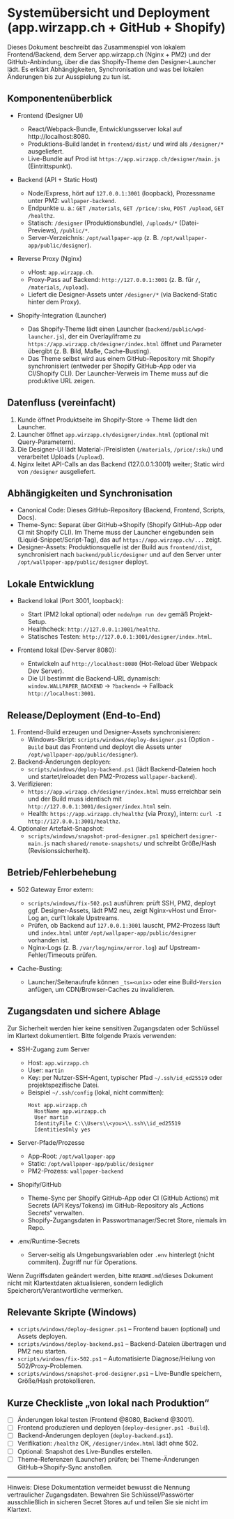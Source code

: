 # Systemübersicht und Deployment (app.wirzapp.ch + GitHub + Shopify)

Dieses Dokument beschreibt das Zusammenspiel von lokalem Frontend/Backend, dem Server app.wirzapp.ch (Nginx + PM2) und der GitHub-Anbindung, über die das Shopify-Theme den Designer-Launcher lädt. Es erklärt Abhängigkeiten, Synchronisation und was bei lokalen Änderungen bis zur Ausspielung zu tun ist.

## Komponentenüberblick

- Frontend (Designer UI)
  - React/Webpack-Bundle, Entwicklungsserver lokal auf http://localhost:8080.
  - Produktions-Build landet in `frontend/dist/` und wird als `/designer/*` ausgeliefert.
  - Live-Bundle auf Prod ist `https://app.wirzapp.ch/designer/main.js` (Eintrittspunkt).

- Backend (API + Static Host)
  - Node/Express, hört auf `127.0.0.1:3001` (loopback), Prozessname unter PM2: `wallpaper-backend`.
  - Endpunkte u. a.: `GET /materials`, `GET /price/:sku`, `POST /upload`, `GET /healthz`.
  - Statisch: `/designer` (Produktionsbundle), `/uploads/*` (Datei-Previews), `/public/*`.
  - Server-Verzeichnis: `/opt/wallpaper-app` (z. B. `/opt/wallpaper-app/public/designer`).

- Reverse Proxy (Nginx)
  - vHost: `app.wirzapp.ch`.
  - Proxy-Pass auf Backend: `http://127.0.0.1:3001` (z. B. für `/`, `/materials`, `/upload`).
  - Liefert die Designer-Assets unter `/designer/*` (via Backend-Static hinter dem Proxy).

- Shopify-Integration (Launcher)
  - Das Shopify-Theme lädt einen Launcher (`backend/public/wpd-launcher.js`), der ein Overlay/iframe zu `https://app.wirzapp.ch/designer/index.html` öffnet und Parameter übergibt (z. B. Bild, Maße, Cache-Busting).
  - Das Theme selbst wird aus einem GitHub-Repository mit Shopify synchronisiert (entweder per Shopify GitHub-App oder via CI/Shopify CLI). Der Launcher-Verweis im Theme muss auf die produktive URL zeigen.

## Datenfluss (vereinfacht)

1. Kunde öffnet Produktseite im Shopify-Store → Theme lädt den Launcher.
2. Launcher öffnet `app.wirzapp.ch/designer/index.html` (optional mit Query-Parametern).
3. Die Designer-UI lädt Material-/Preislisten (`/materials`, `/price/:sku`) und verarbeitet Uploads (`/upload`).
4. Nginx leitet API-Calls an das Backend (127.0.0.1:3001) weiter; Static wird von `/designer` ausgeliefert.

## Abhängigkeiten und Synchronisation

- Canonical Code: Dieses GitHub-Repository (Backend, Frontend, Scripts, Docs).
- Theme-Sync: Separat über GitHub→Shopify (Shopify GitHub-App oder CI mit Shopify CLI). Im Theme muss der Launcher eingebunden sein (Liquid-Snippet/Script-Tag), das auf `https://app.wirzapp.ch/...` zeigt.
- Designer-Assets: Produktionsquelle ist der Build aus `frontend/dist`, synchronisiert nach `backend/public/designer` und auf den Server unter `/opt/wallpaper-app/public/designer` deployt.

## Lokale Entwicklung

- Backend lokal (Port 3001, loopback):
  - Start (PM2 lokal optional) oder `node`/`npm run dev` gemäß Projekt-Setup.
  - Healthcheck: `http://127.0.0.1:3001/healthz`.
  - Statisches Testen: `http://127.0.0.1:3001/designer/index.html`.

- Frontend lokal (Dev-Server 8080):
  - Entwickeln auf `http://localhost:8080` (Hot-Reload über Webpack Dev Server).
  - Die UI bestimmt die Backend-URL dynamisch: `window.WALLPAPER_BACKEND` → `?backend=` → Fallback `http://localhost:3001`.

## Release/Deployment (End-to-End)

1. Frontend-Build erzeugen und Designer-Assets synchronisieren:
   - Windows-Skript: `scripts/windows/deploy-designer.ps1` (Option `-Build` baut das Frontend und deployt die Assets unter `/opt/wallpaper-app/public/designer`).
2. Backend-Änderungen deployen:
   - `scripts/windows/deploy-backend.ps1` (lädt Backend-Dateien hoch und startet/reloadet den PM2-Prozess `wallpaper-backend`).
3. Verifizieren:
   - `https://app.wirzapp.ch/designer/index.html` muss erreichbar sein und der Build muss identisch mit `http://127.0.0.1:3001/designer/index.html` sein.
   - Health: `https://app.wirzapp.ch/healthz` (via Proxy), intern: `curl -I http://127.0.0.1:3001/healthz`.
4. Optionaler Artefakt-Snapshot:
   - `scripts/windows/snapshot-prod-designer.ps1` speichert `designer-main.js` nach `shared/remote-snapshots/` und schreibt Größe/Hash (Revisionssicherheit).

## Betrieb/Fehlerbehebung

- 502 Gateway Error extern:
  - `scripts/windows/fix-502.ps1` ausführen: prüft SSH, PM2, deployt ggf. Designer-Assets, lädt PM2 neu, zeigt Nginx-vHost und Error-Log an, curl’t lokale Upstreams.
  - Prüfen, ob Backend auf `127.0.0.1:3001` lauscht, PM2-Prozess läuft und `index.html` unter `/opt/wallpaper-app/public/designer` vorhanden ist.
  - Nginx-Logs (z. B. `/var/log/nginx/error.log`) auf Upstream-Fehler/Timeouts prüfen.

- Cache-Busting:
  - Launcher/Seitenaufrufe können `_ts=<unix>` oder eine Build-`Version` anfügen, um CDN/Browser-Caches zu invalidieren.

## Zugangsdaten und sichere Ablage

Zur Sicherheit werden hier keine sensitiven Zugangsdaten oder Schlüssel im Klartext dokumentiert. Bitte folgende Praxis verwenden:

- SSH-Zugang zum Server
  - Host: `app.wirzapp.ch`
  - User: `martin`
  - Key: per Nutzer-SSH-Agent, typischer Pfad `~/.ssh/id_ed25519` oder projektspezifische Datei.
  - Beispiel `~/.ssh/config` (lokal, nicht committen):
    ```
    Host app.wirzapp.ch
      HostName app.wirzapp.ch
      User martin
      IdentityFile C:\\Users\\<you>\\.ssh\\id_ed25519
      IdentitiesOnly yes
    ```

- Server-Pfade/Prozesse
  - App-Root: `/opt/wallpaper-app`
  - Static: `/opt/wallpaper-app/public/designer`
  - PM2-Prozess: `wallpaper-backend`

- Shopify/GitHub
  - Theme-Sync per Shopify GitHub-App oder CI (GitHub Actions) mit Secrets (API Keys/Tokens) im GitHub-Repository als „Actions Secrets“ verwalten.
  - Shopify-Zugangsdaten in Passwortmanager/Secret Store, niemals im Repo.

- .env/Runtime-Secrets
  - Server-seitig als Umgebungsvariablen oder `.env` hinterlegt (nicht commiten). Zugriff nur für Operations.

Wenn Zugriffsdaten geändert werden, bitte `README.md`/dieses Dokument nicht mit Klartextdaten aktualisieren, sondern lediglich Speicherort/Verantwortliche vermerken.

## Relevante Skripte (Windows)

- `scripts/windows/deploy-designer.ps1` – Frontend bauen (optional) und Assets deployen.
- `scripts/windows/deploy-backend.ps1` – Backend-Dateien übertragen und PM2 neu starten.
- `scripts/windows/fix-502.ps1` – Automatisierte Diagnose/Heilung von 502/Proxy-Problemen.
- `scripts/windows/snapshot-prod-designer.ps1` – Live-Bundle speichern, Größe/Hash protokollieren.

## Kurze Checkliste „von lokal nach Produktion“

- [ ] Änderungen lokal testen (Frontend @8080, Backend @3001).
- [ ] Frontend produzieren und deployen (`deploy-designer.ps1 -Build`).
- [ ] Backend-Änderungen deployen (`deploy-backend.ps1`).
- [ ] Verifikation: `/healthz` OK, `/designer/index.html` lädt ohne 502.
- [ ] Optional: Snapshot des Live-Bundles erstellen.
- [ ] Theme-Referenzen (Launcher) prüfen; bei Theme-Änderungen GitHub→Shopify-Sync anstoßen.

---

Hinweis: Diese Dokumentation vermeidet bewusst die Nennung vertraulicher Zugangsdaten. Bewahren Sie Schlüssel/Passwörter ausschließlich in sicheren Secret Stores auf und teilen Sie sie nicht im Klartext.
